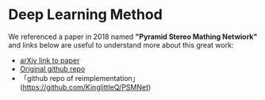 # Deep Learning Method

We referenced a paper in 2018 named **"Pyramid Stereo Mathing Netwiork"**
and links below are useful to understand more about this great work:

* [arXiv link to paper](https://arxiv.org/abs/1803.08669)
* [Original github repo](https://github.com/JiaRenChang/PSMNet)
* 「github repo of reimplementation」(https://github.com/KinglittleQ/PSMNet)
